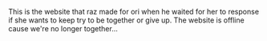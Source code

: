 This is the website that raz made for ori when he waited for her to response if she wants to keep try to be together or give up.
The website is offline cause we're no longer together...
